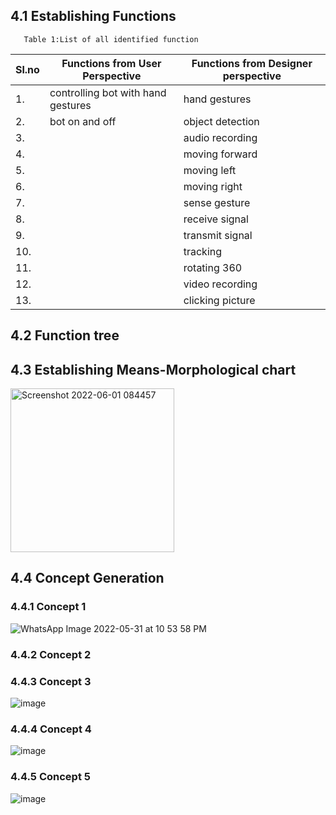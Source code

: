 ## 4.1 Establishing Functions
       Table 1:List of all identified function
|Sl.no| Functions from User Perspective |Functions from Designer perspective|
|-----|-------------------------------|-----------------------------------|
1.|controlling bot with  hand gestures| hand gestures|
2.|bot on and off| object detection|
3.||audio recording|
4.||moving forward|
5.||moving left|
6.||moving right|
7.||sense gesture|
8.||receive signal|
9.||transmit signal|
10.||tracking|
11.||rotating 360|
12.||video recording|
13.||clicking picture|
## 4.2 Function tree



## 4.3 Establishing Means-Morphological chart

<img width="262" alt="Screenshot 2022-06-01 084457" src="https://user-images.githubusercontent.com/104990651/171320718-31f17b1b-5a2d-4314-a202-732019c82108.png">




## 4.4 Concept Generation
### 4.4.1 Concept 1
![WhatsApp Image 2022-05-31 at 10 53 58 PM](https://user-images.githubusercontent.com/104990651/171238295-587099a3-9fbe-4acd-a1ee-d7795b6e8388.jpeg)

### 4.4.2 Concept 2

### 4.4.3 Concept 3
![image](https://user-images.githubusercontent.com/104966068/171311740-9d484e3f-5234-4991-a739-8fccedeeb388.png)

### 4.4.4 Concept 4
![image](https://user-images.githubusercontent.com/104966068/171311823-33c82f24-6a98-45f3-bc82-65c859a7d838.png)

### 4.4.5 Concept 5
![image](https://user-images.githubusercontent.com/104966068/171311870-f830a4da-bf81-4fc3-8b75-e95324e0fbbe.png)




